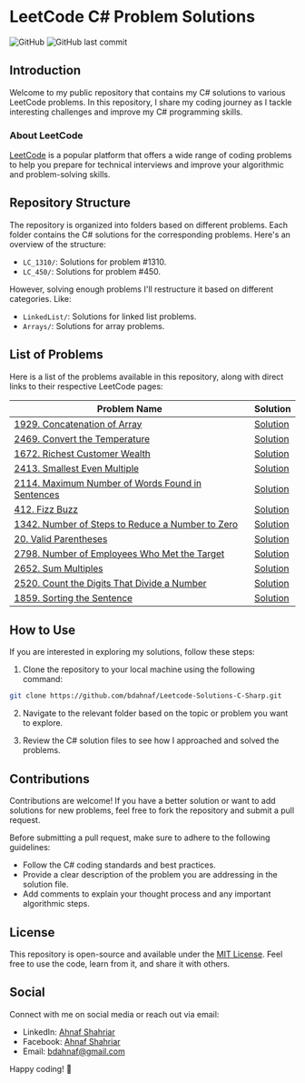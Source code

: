 # LeetCode C# Problem Solutions

![GitHub](https://img.shields.io/github/license/bdahnaf/Leetcode-Solutions-C-Sharp)
![GitHub last commit](https://img.shields.io/github/last-commit/bdahnaf/Leetcode-Solutions-C-Sharp)

## Introduction

Welcome to my public repository that contains my C# solutions to various LeetCode problems. In this repository, I share my coding journey as I tackle interesting challenges and improve my C# programming skills.

### About LeetCode

[LeetCode](https://leetcode.com/) is a popular platform that offers a wide range of coding problems to help you prepare for technical interviews and improve your algorithmic and problem-solving skills.

## Repository Structure

The repository is organized into folders based on different problems. Each folder contains the C# solutions for the corresponding problems. Here's an overview of the structure:

- `LC_1310/`: Solutions for problem #1310.
- `LC_450/`: Solutions for problem #450.

However, solving enough problems I'll restructure it based on different categories. Like:
- `LinkedList/`: Solutions for linked list problems.
- `Arrays/`: Solutions for array problems.

## List of Problems

Here is a list of the problems available in this repository, along with direct links to their respective LeetCode pages:

| Problem Name                                  | Solution                                    | 
|-----------------------------------------------|---------------------------------------------------|
| [1929. Concatenation of Array](https://leetcode.com/problems/concatenation-of-array/) | [Solution](https://github.com/bdahnaf/Leetcode-Solutions-C-Sharp/tree/main/LC_1929)
| [2469. Convert the Temperature](https://leetcode.com/problems/convert-the-temperature) | [Solution](https://github.com/bdahnaf/Leetcode-Solutions-C-Sharp/tree/main/LC_2469)
| [1672. Richest Customer Wealth](https://leetcode.com/problems/richest-customer-wealth) | [Solution](https://github.com/bdahnaf/Leetcode-Solutions-C-Sharp/tree/main/LC_1672)
| [2413. Smallest Even Multiple](https://leetcode.com/problems/smallest-even-multiple) | [Solution](https://github.com/bdahnaf/Leetcode-Solutions-C-Sharp/tree/main/LC_2413)
| [2114. Maximum Number of Words Found in Sentences](https://leetcode.com/problems/maximum-number-of-words-found-in-sentences) | [Solution](https://github.com/bdahnaf/Leetcode-Solutions-C-Sharp/tree/main/LC_2114)
| [412. Fizz Buzz](https://leetcode.com/problems/fizz-buzz/) | [Solution](https://github.com/bdahnaf/Leetcode-Solutions-C-Sharp/tree/main/LC_412)
| [1342. Number of Steps to Reduce a Number to Zero](https://leetcode.com/problems/number-of-steps-to-reduce-a-number-to-zero/) | [Solution](https://github.com/bdahnaf/Leetcode-Solutions-C-Sharp/tree/main/LC_1342)
| [20. Valid Parentheses](https://leetcode.com/problems/valid-parentheses/) | [Solution](https://github.com/bdahnaf/Leetcode-Solutions-C-Sharp/tree/main/LC_20)
| [2798. Number of Employees Who Met the Target](https://leetcode.com/problems/number-of-employees-who-met-the-target/) | [Solution](https://github.com/bdahnaf/Leetcode-Solutions-C-Sharp/tree/main/LC_2798)
| [2652. Sum Multiples](https://leetcode.com/problems/sum-multiples/) | [Solution](https://github.com/bdahnaf/Leetcode-Solutions-C-Sharp/tree/main/LC_2652)
| [2520. Count the Digits That Divide a Number](https://leetcode.com/problems/count-the-digits-that-divide-a-number/) | [Solution](https://github.com/bdahnaf/Leetcode-Solutions-C-Sharp/tree/main/LC_2520)
| [1859. Sorting the Sentence](https://leetcode.com/problems/sorting-the-sentence/) | [Solution](https://github.com/bdahnaf/Leetcode-Solutions-C-Sharp/tree/main/LC_1859)

## How to Use

If you are interested in exploring my solutions, follow these steps:

1. Clone the repository to your local machine using the following command:

```bash
git clone https://github.com/bdahnaf/Leetcode-Solutions-C-Sharp.git
```

2. Navigate to the relevant folder based on the topic or problem you want to explore.

3. Review the C# solution files to see how I approached and solved the problems.

## Contributions

Contributions are welcome! If you have a better solution or want to add solutions for new problems, feel free to fork the repository and submit a pull request.

Before submitting a pull request, make sure to adhere to the following guidelines:

- Follow the C# coding standards and best practices.
- Provide a clear description of the problem you are addressing in the solution file.
- Add comments to explain your thought process and any important algorithmic steps.

## License

This repository is open-source and available under the [MIT License](LICENSE). Feel free to use the code, learn from it, and share it with others.

## Social

Connect with me on social media or reach out via email:

- LinkedIn: [Ahnaf Shahriar](https://www.linkedin.com/in/bdsakib/)
- Facebook: [Ahnaf Shahriar](https://www.facebook.com/bdsakib/)
- Email: [bdahnaf@gmail.com](mailto:bdahnaf@gmail.com)

Happy coding! :rocket:
